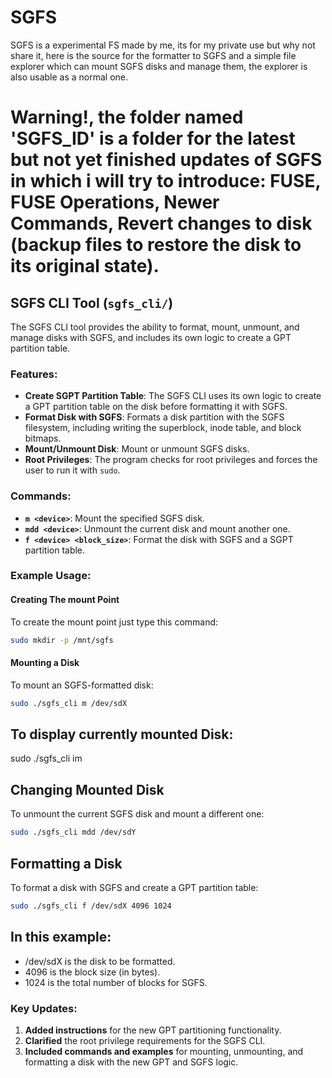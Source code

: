 # SGFS
SGFS is a experimental FS made by me, its for my private use but why not share it, here is the source for the formatter to SGFS and a simple file explorer which can mount SGFS disks and manage them, the explorer is also usable as a normal one.

# Warning!, the folder named 'SGFS_ID' is a folder for the latest but not yet finished updates of SGFS in which i will try to introduce: FUSE, FUSE Operations, Newer Commands, Revert changes to disk (backup files to restore the disk to its original state).

## SGFS CLI Tool (`sgfs_cli/`)

The SGFS CLI tool provides the ability to format, mount, unmount, and manage disks with SGFS, and includes its own logic to create a GPT partition table.

### Features:
- **Create SGPT Partition Table**: The SGFS CLI uses its own logic to create a GPT partition table on the disk before formatting it with SGFS.
- **Format Disk with SGFS**: Formats a disk partition with the SGFS filesystem, including writing the superblock, inode table, and block bitmaps.
- **Mount/Unmount Disk**: Mount or unmount SGFS disks.
- **Root Privileges**: The program checks for root privileges and forces the user to run it with `sudo`.

### Commands:
- **`m <device>`**: Mount the specified SGFS disk.
- **`mdd <device>`**: Unmount the current disk and mount another one.
- **`f <device> <block_size>`**: Format the disk with SGFS and a SGPT partition table.

### Example Usage:

#### Creating The mount Point
To create the mount point just type this command:
```bash
sudo mkdir -p /mnt/sgfs
```

#### Mounting a Disk
To mount an SGFS-formatted disk:
```bash
sudo ./sgfs_cli m /dev/sdX
```

## To display currently mounted Disk:
sudo ./sgfs_cli im

## Changing Mounted Disk
To unmount the current SGFS disk and mount a different one:
```bash
sudo ./sgfs_cli mdd /dev/sdY
```
## Formatting a Disk
To format a disk with SGFS and create a GPT partition table:
```bash
sudo ./sgfs_cli f /dev/sdX 4096 1024
```

## In this example:

- /dev/sdX is the disk to be formatted.
- 4096 is the block size (in bytes).
- 1024 is the total number of blocks for SGFS.

### Key Updates:
1. **Added instructions** for the new GPT partitioning functionality.
2. **Clarified** the root privilege requirements for the SGFS CLI.
3. **Included commands and examples** for mounting, unmounting, and formatting a disk with the new GPT and SGFS logic.
